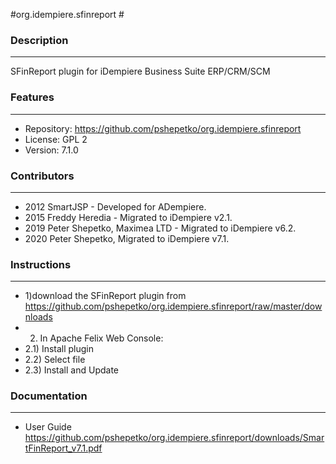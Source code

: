 #org.idempiere.sfinreport #

### Description ###
-----------
SFinReport plugin for iDempiere Business Suite ERP/CRM/SCM


### Features ###
--------
- Repository: https://github.com/pshepetko/org.idempiere.sfinreport
- License: GPL 2
- Version: 7.1.0


### Contributors ###
------------
- 2012 SmartJSP - Developed for ADempiere.
- 2015 Freddy Heredia - Migrated to iDempiere v2.1.
- 2019 Peter Shepetko, Maximea LTD - Migrated to iDempiere v6.2.
- 2020 Peter Shepetko,   Migrated to iDempiere v7.1.


### Instructions ###
------------
- 1)download the SFinReport plugin from https://github.com/pshepetko/org.idempiere.sfinreport/raw/master/downloads
- 2) In Apache Felix Web Console: 
- 2.1) Install plugin 
- 2.2) Select file 
- 2.3) Install and Update


### Documentation ###
-------------
- User Guide https://github.com/pshepetko/org.idempiere.sfinreport/downloads/SmartFinReport_v7.1.pdf

